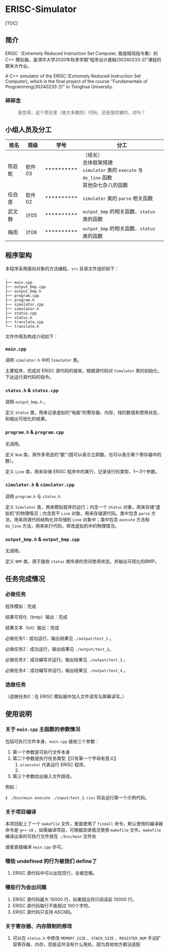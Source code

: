 # ERISC-Simulator

[TOC]

## 简介

ERISC（Extremely Reduced Instruction Set Computer, 极度精简指令集）的 C++ 模拟器，是清华大学2020年秋季学期“程序设计基础(30240233-2)”课程的期末大作业。

A C++ simulator of the ERISC (Extremely Reduced Instruction Set Computer), which is the final project of the course "Fundamentals of Programming(30240233-2)" in Tsinghua University.

### 碎碎念

> 我觉得，这个项目里（绝大多数的）代码，还是很优雅的，对吗？

## 小组人员及分工

| 姓名   | 班级   | 学号 | 分工                                                         |
| ------ | ------ | ---- | ------------------------------------------------------------ |
| 陈启乾 | 软件03 | \*\*\*\*\*\*\*\*\*\* | （组长）<br/>总体框架搭建<br/>`simulator` 类的 `execute` 与 `do_line` 函数<br/>其他杂七杂八的函数 |
| 任自厚 | 软件02 |  \*\*\*\*\*\*\*\*\*\*    | `simulator` 类的 `parse` 相关函数                            |
| 武文静 | 计05   |  \*\*\*\*\*\*\*\*\*\*    | `output_bmp` 的相关函数、`status` 类的函数                   |
| 梅雨   | 计06   |  \*\*\*\*\*\*\*\*\*\*    | `output_bmp` 的相关函数、`status` 类的函数                   |

## 程序架构

本程序采用面向对象的方法编程，`src` 目录文件组织如下：

```
.
├── main.cpp
├── output_bmp.cpp
├── output_bmp.h
├── program.cpp
├── program.h
├── simulator.cpp
├── simulator.h
├── status.cpp
├── status.h
├── translate.cpp
└── translate.h
```

文件作用及构成介绍如下：

### `main.cpp`

调用 `simulator.h` 中的 `Simulator`  类。

主要程序，完成对 ERISC 源代码的接收，根据源代码对 `Simulator` 类的初始化，下达运行源代码的指令。

### `status.h` & `status.cpp`

调用 `output_bmp.h` 。

定义 `Status` 类，用来记录虚拟的“电脑”的寄存器、内存、栈的数值和使用状态，和输出可视化的结果。

### `program.h` & `program.cpp`

无调用。

定义 `Num` 类，用作多用途的“数“（既可以表示立即数，也可以表示某个寄存器中的数）。

定义 `Line` 类，用来存储 ERISC 程序中的某行，记录该行的类型、1～3个参数。

### `simulator.h` & `simulator.cpp`

调用 `program.h` 与 `status.h`

定义 `Simulator` 类，用来模拟程序的运行；内含一个 `Status` 对象，用来存储“虚拟机”的物理情况；内含若干 `Line` 对象，用来存储源代码。类中包含 `parse` 方法，用来将源代码结构化并存储到 `Line` 对象中；类中包含 `execute` 方法和 `do_line` 方法，用来执行代码，修改虚拟机中的物理情况。

### `output_bmp.h` & `output_bmp.cpp`

无调用。

定义 `BMP` 类，用于接收 `status` 类传递的空间使用状态，并输出可视化的BMP。

## 任务完成情况

### 必做任务

程序模拟：完成

结果可视化（bmp）输出：完成

结果文本（txt）输出：完成

必做任务1：成功运行，输出结果见 `./output/test_1` 。

必做任务2：成功运行，输出结果见 `./output/test_2`。

必做任务3：成功编写并运行。输出结果见 `./output/test_3` 。

必做任务4：成功编写并运行。输出结果见 `./output/test_4` 。

### 选做任务

（选做任务0：在 ERISC 模拟器中加入文件读写与屏幕读写。）

## 使用说明

### 关于 `main.cpp` 主函数的参数情况

包括可执行文件本身，`main.cpp` 接收三个参数：

1. 第一个参数是可执行文件本身
2. 第二个参数是执行任务类型【只有第一个字母有意义】
   1. `e(xecute)` 代表运行 ERISC 程序。
   2. 
3. 第三个参数给出输入文件路径。

例如：

`$ ./bin/main execute ./input/test_1.risc` 将会运行第一个示例代码。

### 关于项目编译

本项目配上了一个 `makefile` 文件，里面使用了 `findall` 命令，默认使用的编译器命令是 `g++-10` ，如需编译项目，可根据具体情况使用 `makefile` 文件。`makefile` 编译出来的可执行文件放在 `./bin/main` 文件处

或者直接编译 `main.cpp` 亦可。

### 哪些 undefined 的行为被我们 define了

1. ERISC 源代码中可以出现空行，会被忽略。

### 哪些行为会出问题

1. ERISC 源代码最大 10000 行，如果超出将只阅读前 10000 行。
2. ERISC 源代码每行不能超过 100个字符。
3. ERISC 源代码只支持 ASCII码。

### 关于寄存器、内存限制的修改

1. 可以在 `status.h` 中修改 `MEMORY_SIZE` 、`STACK_SIZE` 、`REGISTER_NUM` 手动扩容寄存器、内存，但是这并没有什么用处，因为其他地方都没适配
